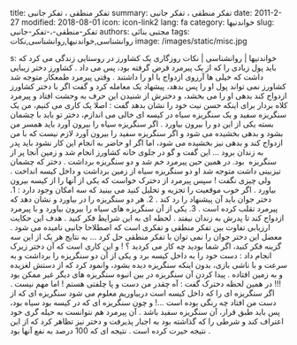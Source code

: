 title: تفکر منطقی ، تفکر جانبی
summary: تفکر منطقی ، تفکر جانبی
date: 2011-2-27
modified: 2018-08-01
icon:  icon-link2
lang: fa
category: خواندنیها
slug: تفکر-منطقی-،-تفکر-جانبی
authors: مجتبی بنائی
tags: روانشناسی,خواندنیها,روانشناسی,نکات
image: /images/static/misc.jpg

s: خواندنیها | روانشناسی | نکات روزگاری  یک  کشاورز  در  روستایی  زندگی  می  کرد  که  باید  پول  زیادی  را  که  از  یک  پیرمرد  قرض  گرفته  بود،  پس  می  داد .  کشاورز  دختر  زیبایی  داشت  که  خیلی  ها  آرزوی  ازدواج  با  او  را  داشتند .  وقتی  پیرمرد  طمعکار  متوجه  شد  کشاورز  نمی  تواند  پول  او  را  پس  بدهد،  پیشهاد  یک  معامله کرد  و  گفت  اگر  با  دختر  کشاورز  ازدواج  کند  بدهی  او  را  می  بخشد،  و  دخترش از شنیدن  این  حرف  به  وحشت  افتاد  و  پیرمرد  کلاه  بردار  برای  اینکه  حسن  نیت  خود  را  نشان  بدهد  گفت : اصلا  یک  کاری  می  کنیم،  من  یک  سنگریزه  سفید  و  یک  سنگریزه  سیاه  در  کیسه  ای  خالی  می  اندازم،  دختر  تو  باید  با  چشمان  بسته  یکی  از این  دو  را  بیرون  بیاورد . اگر  سنگریزه  سیاه  را  بیرون  آورد  باید  همسر  من  بشود و بدهی  بخشیده  می  شود  و  اگر  سنگریزه  سفید  را  بیرون  آورد  لازم  نیست  که  با من ازدواج کند  و  بدهی  نیز  بخشیده  می  شود،  اما اگر  او  حاضر  به  انجام  این  کار  نشود  باید  پدر  به  زندان  برود ...  این  گفت  و  گو  در  جلوی  خانه  کشاورز  انجام  شد  و  زمین  آنجا  پر  از  سنگریزه  بود. در همین  حین  پیرمرد  خم  شد  و  دو  سنگریزه  برداشت .  دختر که  چشمان  تیزبینی  داشت  متوجه  شد  او  دو  سنگریزه  سیاه  از  زمین  برداشت  و  داخل  کیسه  انداخت . ولی  چیزی  نگفت !  سپس  پیرمرد  از  دخترک  خواست  که  یکی  از  آنها  را  از  کیسه  بیرون  بیاورد .  اگر  خوب  موقعیت  را  تجزیه  و  تحلیل  کنید  می  بینید  که  سه  امکان  وجود  دارد :  1. دختر جوان باید  آن  پیشنهاد  را  رد  کند .  2. هر دو سنگریزه  را  در  بیاورد  و  نشان  دهد  که  پیرمرد  تقلب  کرده  است .  3. یکی  از  آن  سنگریزه  های  سیاه  را  بیرون  بیاورد  و  با  پیرمرد  ازدواج  کند  تا  پدرش  به  زندان  نیفتد .  لحظه  ای  به  این  شرایط  فکر  کنید . هدف  این  حکایت  ارزیابی  تفاوت  بین  تفکر  منطقی  و  تفکری  است  که  اصطلاحا  جانبی  نامیده  می  شود . معضل  این  دختر  جوان  را  نمی  توان  با تفکر  منطقی  حل  کرد ...  به نتایج  هر  یک  از  این  سه  گزینه  فکر  کنید،  اگر  شما  بودید  چه  کار  می  کردید  ؟ !  و این  کاری  است  که  آن  دختر  زیرک  انجام  داد :  دست  خود را به داخل کیسه  برد  و  یکی  از  آن  دو  سنگریزه  را  برداشت  و  به  سرعت  و  با  ناشی  بازی،  بدون  اینکه  سنگریزه  دیده  بشود،  وانمود  کرد  که  از  دستش  لغزیده  و  به زمین  افتاده . پیدا  کردن  آن  سنگریزه  در  بین  انبوه  سنگریزه  های  دیگر  غیر  ممکن  بود !!!  در همین  لحظه  دخترک  گفت : آه  چقدر  من  دست  و  پا  چلفتی  هستم ! اما مهم نیست . اگر  سنگریزه  ای  را  که  داخل  کیسه  است  دربیاوریم  معلوم  می  شود  سنگریزه  ای  که  از  دست  من  افتاد  چه  رنگی  بوده  است ...!  و چون  سنگریزه  ای  که  در  کیسه  بود  سیاه  بود،  پس  باید  طبق  قرار،  آن  سنگریزه  سفید  باشد . آن  پیرمرد  هم  نتوانست  به  حیله  گری  خود  اعتراف  کند  و  شرطی  را  که  گذاشته  بود  به  اجبار پذیرفت  و  دختر  نیز  تظاهر  کرد  که  از  این  نتیجه  حیرت  کرده  است . نتیجه  ای  که 100 درصد  به  نفع  آنها  بود .